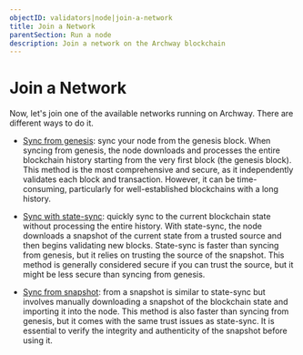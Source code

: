 ```yaml
---
objectID: validators|node|join-a-network
title: Join a Network
parentSection: Run a node
description: Join a network on the Archway blockchain
---
```


# Join a Network

Now, let's join one of the available networks running on Archway. There are different ways to do it.

- [Sync from genesis](/validators/running-a-node/sync-from-genesis): sync your node from the genesis block. When syncing from genesis, the node downloads and processes the entire blockchain history starting from the very first block (the genesis block). This method is the most comprehensive and secure, as it independently validates each block and transaction. However, it can be time-consuming, particularly for well-established blockchains with a long history.

- [Sync with state-sync](/validators/running-a-node/sync-with-state-sync): quickly sync to the current blockchain state without processing the entire history. With state-sync, the node downloads a snapshot of the current state from a trusted source and then begins validating new blocks. State-sync is faster than syncing from genesis, but it relies on trusting the source of the snapshot. This method is generally considered secure if you can trust the source, but it might be less secure than syncing from genesis.


- [Sync from snapshot](/validators/running-a-node/sync-from-snapshot): from a snapshot is similar to state-sync but involves manually downloading a snapshot of the blockchain state and importing it into the node. This method is also faster than syncing from genesis, but it comes with the same trust issues as state-sync. It is essential to verify the integrity and authenticity of the snapshot before using it.
